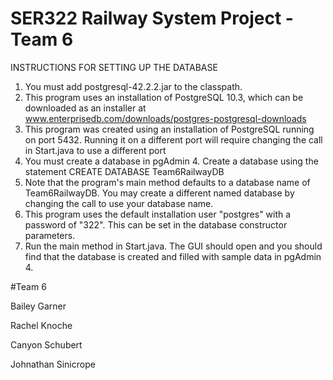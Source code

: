 # SER322 Railway System Project - Team 6

INSTRUCTIONS FOR SETTING UP THE DATABASE

1. You must add postgresql-42.2.2.jar to the classpath. 
2. This program uses an installation of PostgreSQL 10.3, which can be downloaded as an installer at www.enterprisedb.com/downloads/postgres-postgresql-downloads
3. This program was created using an installation of PostgreSQL running on port 5432. Running it on a different port will require changing the call in Start.java to use a different port
4. You must create a database in pgAdmin 4. Create a database using the statement CREATE DATABASE Team6RailwayDB
5. Note that the program's main method defaults to a database name of Team6RailwayDB. You may create a different named database by changing the call to use your database name. 
6. This program uses the default installation user "postgres" with a password of "322". This can be set in the database constructor parameters. 
7. Run the main method in Start.java. The GUI should open and you should find that the database is created and filled with sample data in pgAdmin 4.

#Team 6 

Bailey Garner

Rachel Knoche

Canyon Schubert

Johnathan Sinicrope
 
